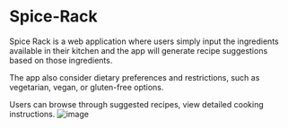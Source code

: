 # Spice-Rack

Spice Rack is a web application where users simply input the ingredients available in their kitchen and the app will generate recipe suggestions based on those ingredients.

The app also consider dietary preferences and restrictions, such as vegetarian, vegan, or gluten-free options.

Users can browse through suggested recipes, view detailed cooking instructions.
![image](https://github.com/Fayeez17/Spice-Rack/assets/136831174/df516182-b480-46ad-930d-d508ac9d9bc8)
